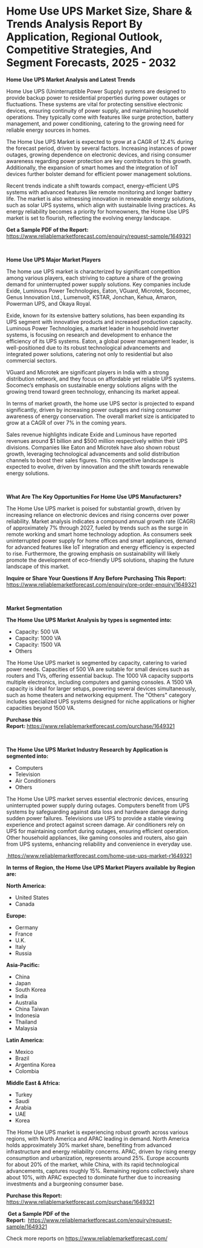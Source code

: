 <p><h1>Home Use UPS Market Size, Share & Trends Analysis Report By Application, Regional Outlook, Competitive Strategies, And Segment Forecasts, 2025 - 2032</h1></p><p><strong>Home Use UPS Market Analysis and Latest Trends</strong></p>
<p><p>Home Use UPS (Uninterruptible Power Supply) systems are designed to provide backup power to residential properties during power outages or fluctuations. These systems are vital for protecting sensitive electronic devices, ensuring continuity of power supply, and maintaining household operations. They typically come with features like surge protection, battery management, and power conditioning, catering to the growing need for reliable energy sources in homes.</p><p>The Home Use UPS Market is expected to grow at a CAGR of 12.4% during the forecast period, driven by several factors. Increasing instances of power outages, growing dependence on electronic devices, and rising consumer awareness regarding power protection are key contributors to this growth. Additionally, the expansion of smart homes and the integration of IoT devices further bolster demand for efficient power management solutions. </p><p>Recent trends indicate a shift towards compact, energy-efficient UPS systems with advanced features like remote monitoring and longer battery life. The market is also witnessing innovation in renewable energy solutions, such as solar UPS systems, which align with sustainable living practices. As energy reliability becomes a priority for homeowners, the Home Use UPS market is set to flourish, reflecting the evolving energy landscape.</p></p>
<p><strong>Get a Sample PDF of the Report:&nbsp;</strong> <a href="https://www.reliablemarketforecast.com/enquiry/request-sample/1649321?utm_campaign=1140&utm_medium=2&utm_source=Github&utm_content=ia&utm_term=18022025&utm_id=home-use-ups">https://www.reliablemarketforecast.com/enquiry/request-sample/1649321</a></p>
<p>&nbsp;</p>
<p><strong>Home Use UPS Major Market Players</strong></p>
<p><p>The home use UPS market is characterized by significant competition among various players, each striving to capture a share of the growing demand for uninterrupted power supply solutions. Key companies include Exide, Luminous Power Technologies, Eaton, VGuard, Microtek, Socomec, Genus Innovation Ltd., Lumenvolt, KSTAR, Jonchan, Kehua, Amaron, Powerman UPS, and Okaya Royal.</p><p>Exide, known for its extensive battery solutions, has been expanding its UPS segment with innovative products and increased production capacity. Luminous Power Technologies, a market leader in household inverter systems, is focusing on research and development to enhance the efficiency of its UPS systems. Eaton, a global power management leader, is well-positioned due to its robust technological advancements and integrated power solutions, catering not only to residential but also commercial sectors.</p><p>VGuard and Microtek are significant players in India with a strong distribution network, and they focus on affordable yet reliable UPS systems. Socomec’s emphasis on sustainable energy solutions aligns with the growing trend toward green technology, enhancing its market appeal.</p><p>In terms of market growth, the home use UPS sector is projected to expand significantly, driven by increasing power outages and rising consumer awareness of energy conservation. The overall market size is anticipated to grow at a CAGR of over 7% in the coming years.</p><p>Sales revenue highlights indicate Exide and Luminous have reported revenues around $1 billion and $500 million respectively within their UPS divisions. Companies like Eaton and Microtek have also shown robust growth, leveraging technological advancements and solid distribution channels to boost their sales figures. This competitive landscape is expected to evolve, driven by innovation and the shift towards renewable energy solutions.</p></p>
<p>&nbsp;</p>
<p><strong>What Are The Key Opportunities For Home Use UPS Manufacturers?</strong></p>
<p><p>The Home Use UPS market is poised for substantial growth, driven by increasing reliance on electronic devices and rising concerns over power reliability. Market analysis indicates a compound annual growth rate (CAGR) of approximately 7% through 2027, fueled by trends such as the surge in remote working and smart home technology adoption. As consumers seek uninterrupted power supply for home offices and smart appliances, demand for advanced features like IoT integration and energy efficiency is expected to rise. Furthermore, the growing emphasis on sustainability will likely promote the development of eco-friendly UPS solutions, shaping the future landscape of this market.</p></p>
<p><strong>Inquire or Share Your Questions If Any Before Purchasing This Report:</strong> <a href="https://www.reliablemarketforecast.com/enquiry/pre-order-enquiry/1649321?utm_campaign=1140&utm_medium=2&utm_source=Github&utm_content=ia&utm_term=18022025&utm_id=home-use-ups">https://www.reliablemarketforecast.com/enquiry/pre-order-enquiry/1649321</a></p>
<p>&nbsp;</p>
<p><strong>Market Segmentation</strong></p>
<p><strong>The Home Use UPS Market Analysis by types is segmented into:</strong></p>
<p><ul><li>Capacity: 500 VA</li><li>Capacity: 1000 VA</li><li>Capacity: 1500 VA</li><li>Others</li></ul></p>
<p><p>The Home Use UPS market is segmented by capacity, catering to varied power needs. Capacities of 500 VA are suitable for small devices such as routers and TVs, offering essential backup. The 1000 VA capacity supports multiple electronics, including computers and gaming consoles. A 1500 VA capacity is ideal for larger setups, powering several devices simultaneously, such as home theaters and networking equipment. The "Others" category includes specialized UPS systems designed for niche applications or higher capacities beyond 1500 VA.</p></p>
<p><strong>Purchase this Report:&nbsp;</strong><a href="https://www.reliablemarketforecast.com/purchase/1649321?utm_campaign=1140&utm_medium=2&utm_source=Github&utm_content=ia&utm_term=18022025&utm_id=home-use-ups">https://www.reliablemarketforecast.com/purchase/1649321</a></p>
<p>&nbsp;</p>
<p><strong>The Home Use UPS Market Industry Research by Application is segmented into:</strong></p>
<p><ul><li>Computers</li><li>Television</li><li>Air Conditioners</li><li>Others</li></ul></p>
<p><p>The Home Use UPS market serves essential electronic devices, ensuring uninterrupted power supply during outages. Computers benefit from UPS systems by safeguarding against data loss and hardware damage during sudden power failures. Televisions use UPS to provide a stable viewing experience and protect against screen damage. Air conditioners rely on UPS for maintaining comfort during outages, ensuring efficient operation. Other household appliances, like gaming consoles and routers, also gain from UPS systems, enhancing reliability and convenience in everyday use.</p></p>
<p><a href="https://www.reliablemarketforecast.com/home-use-ups-market-r1649321?utm_campaign=1140&utm_medium=2&utm_source=Github&utm_content=ia&utm_term=18022025&utm_id=home-use-ups">&nbsp;https://www.reliablemarketforecast.com/home-use-ups-market-r1649321</a></p>
<p><strong>In terms of Region, the Home Use UPS Market Players available by Region are:</strong></p>
<p>
    <p> <strong> North America: </strong>
        <ul>
            <li>United States</li>
            <li>Canada</li>
        </ul>
        </p> 
    <p> <strong> Europe: </strong>
        <ul>
            <li>Germany</li>
            <li>France</li>
            <li>U.K.</li>
            <li>Italy</li>
            <li>Russia</li>
        </ul>
        </p> 
    <p> <strong> Asia-Pacific: </strong>
        <ul>
            <li>China</li>
            <li>Japan</li>
            <li>South Korea</li>
            <li>India</li>
            <li>Australia</li>
            <li>China Taiwan</li>
            <li>Indonesia</li>
            <li>Thailand</li>
            <li>Malaysia</li>
        </ul>
        </p> 
    <p> <strong> Latin America: </strong>
        <ul>
            <li>Mexico</li>
            <li>Brazil</li>
            <li>Argentina Korea</li>
            <li>Colombia</li>
        </ul>
        </p> 
    <p> <strong> Middle East & Africa: </strong>
        <ul>
            <li>Turkey</li>
            <li>Saudi</li>
            <li>Arabia</li>
            <li>UAE</li>
            <li>Korea</li>
        </ul>
    </p>
    </p>
<p><p>The Home Use UPS market is experiencing robust growth across various regions, with North America and APAC leading in demand. North America holds approximately 30% market share, benefiting from advanced infrastructure and energy reliability concerns. APAC, driven by rising energy consumption and urbanization, represents around 25%. Europe accounts for about 20% of the market, while China, with its rapid technological advancements, captures roughly 15%. Remaining regions collectively share about 10%, with APAC expected to dominate further due to increasing investments and a burgeoning consumer base.</p></p>
<p><strong>Purchase this Report: </strong><a href="https://www.reliablemarketforecast.com/purchase/1649321?utm_campaign=1140&utm_medium=2&utm_source=Github&utm_content=ia&utm_term=18022025&utm_id=home-use-ups">https://www.reliablemarketforecast.com/purchase/1649321</a></p>
<p>&nbsp;<strong>Get a Sample PDF of the Report:&nbsp;&nbsp;</strong><a href="https://www.reliablemarketforecast.com/enquiry/request-sample/1649321?utm_campaign=1140&utm_medium=2&utm_source=Github&utm_content=ia&utm_term=18022025&utm_id=home-use-ups">https://www.reliablemarketforecast.com/enquiry/request-sample/1649321</a></p>
<p><strong></strong></p>
<p>Check more reports on <a href="https://www.reliablemarketforecast.com/?utm_campaign=1140&utm_medium=2&utm_source=Github&utm_content=ia&utm_term=18022025&utm_id=home-use-ups">https://www.reliablemarketforecast.com/</a></p>